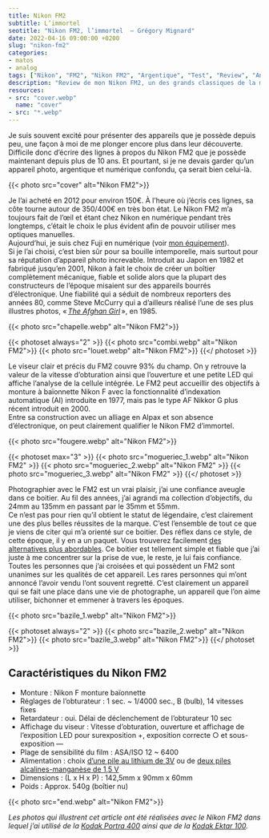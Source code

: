 ```yaml
---
title: Nikon FM2
subtitle: L’immortel
seotitle: "Nikon FM2, l’immortel  — Grégory Mignard"
date: 2022-04-16 09:00:00 +0200
slug: "nikon-fm2"
categories:
- matos
- analog
tags: ["Nikon", "FM2", "Nikon FM2", "Argentique", "Test", "Review", "Analog", "Reporter"]
description: "Review de mon Nikon FM2, un des grands classiques de la marque, utilisé par de nombreux reporters comme Steve McCurry."
resources:
- src: "cover.webp"
  name: "cover"
- src: "*.webp"
---
```


Je suis souvent excité pour présenter des appareils que je possède depuis peu, une façon à moi de me plonger encore plus dans leur découverte.  
Difficile donc d’écrire des lignes à propos du Nikon FM2 que je possède maintenant depuis plus de 10 ans. Et pourtant, si je ne devais garder qu’un appareil photo, argentique et numérique confondu, ça serait bien celui-là. 

{{< photo src="cover" alt="Nikon FM2">}}

Je l’ai acheté en 2012 pour environ 150€. À l’heure où j’écris ces lignes, sa côte tourne autour de 350/400€ en très bon état. Le Nikon FM2 m’a toujours fait de l’œil et étant chez Nikon en numérique pendant très longtemps, c’était le choix le plus évident afin de pouvoir utiliser mes optiques manuelles.  
Aujourd’hui, je suis chez Fuji en numérique (voir [mon équipement](https://gregorymignard.com/equipement/)).  
Si je l’ai choisi, c’est bien sûr pour sa bouille intemporelle, mais surtout pour sa réputation d’appareil photo increvable. Introduit au Japon en 1982 et fabriqué jusqu’en 2001, Nikon à fait le choix de créer un boîtier complètement mécanique, fiable et solide alors que la plupart des constructeurs de l’époque misaient sur des appareils bourrés d’électronique. Une fiabilité qui a séduit de nombreux reporters des années 80, comme Steve McCurry qui a d’ailleurs réalisé l’une de ses plus illustres photos, « *[The Afghan Girl](https://fr.wikipedia.org/wiki/Afghan_Girl)* », en 1985.

{{< photo src="chapelle.webp" alt="Nikon FM2">}}

{{< photoset always="2" >}}
{{< photo src="combi.webp" alt="Nikon FM2">}}
{{< photo src="louet.webp" alt="Nikon FM2">}}
{{</ photoset >}}

Le viseur clair et précis du FM2 couvre 93% du champ. On y retrouve la valeur de la vitesse d’obturation ainsi que l’ouverture et une petite LED qui affiche l’analyse de la cellule intégrée. Le FM2 peut accueillir des objectifs à monture à baïonnette Nikon F avec la fonctionnalité d’indexation automatique (AI) introduite en 1977, mais pas le type AF Nikkor G plus récent introduit en 2000.  
Entre sa construction avec un alliage en Alpax et son absence d’électronique, on peut clairement qualifier le Nikon FM2 d’immortel.

{{< photo src="fougere.webp" alt="Nikon FM2">}}

{{< photoset max="3" >}}
  {{< photo src="mogueriec_1.webp" alt="Nikon FM2" >}}
  {{< photo src="mogueriec_2.webp" alt="Nikon FM2" >}}
  {{< photo src="mogueriec_3.webp" alt="Nikon FM2" >}}
{{</ photoset >}}

Photographier avec le FM2 est un vrai plaisir, j’ai une confiance aveugle dans ce boitier. Au fil des années, j’ai agrandi ma collection d’objectifs, du 24mm au 135mm en passant par le 35mm et 55mm.  
Ce n’est pas pour rien qu’il obtient le statut de légendaire, c’est clairement une des plus belles réussites de la marque. C’est l’ensemble de tout ce que je viens de citer qui m’a orienté sur ce boitier. Des réflex dans ce style, de cette époque, il y en a un paquet. Vous trouverez facilement [des alternatives plus abordables](https://benber.fr/5-alternatives-au-nikon-fm2/). Ce boitier est tellement simple et fiable que j’ai juste à me concentrer sur la prise de vue, le reste, je lui fais confiance.  
Toutes les personnes que j’ai croisées et qui possèdent un FM2 sont unanimes sur les qualités de cet appareil. Les rares personnes qui m’ont annoncé l’avoir vendu l’ont souvent regretté. C’est clairement un appareil qui se fait une place dans une vie de photographe, un appareil que l’on aime utiliser, bichonner et emmener à travers les époques.

{{< photo src="bazile_1.webp" alt="Nikon FM2">}}

{{< photoset always="2" >}}
{{< photo src="bazile_2.webp" alt="Nikon FM2">}}
{{< photo src="bazile_3.webp" alt="Nikon FM2">}}
{{</ photoset >}}

## Caractéristiques du Nikon FM2

* Monture : Nikon F monture baïonnette
* Réglages de l’obturateur : 1 sec. ~ 1/4000 sec., B (bulb), 14 vitesses fixes
* Retardateur : oui. Délai de déclenchement de l’obturateur 10 sec
* Affichage du viseur : Vitesse d’obturation, ouverture et affichage de l’exposition LED pour surexposition +, exposition correcte ○ et sous-exposition —
* Plage de sensibilité du film : ASA/ISO 12 ~ 6400
* Alimentation : choix [d’une pile au lithium de 3V](https://www.digit-photo.com/VARTA-Pile-CR-1-3N-3Volts-rPIVACR13N.html?dpa_id=23) ou de [deux piles alcalines-manganèse de 1,5 V](https://www.digit-photo.com/VARTA-Pile-V13GA-LR44-rPIVAV13.html?dpa_id=23)
* Dimensions : (L x H x P) : 142,5mm x 90mm x 60mm
* Poids : Approx. 540g (boîtier nu)

{{< photo src="end.webp" alt="Nikon FM2">}}

*Les photos qui illustrent cet article ont été réalisées avec le Nikon FM2 dans lequel j’ai utilisé de la [Kodak Portra 400](https://www.digit-photo.com/KODAK-Portra-400-135-36-Poses-X5-rKFILM386.html?dpa_id=23) ainsi que de la [Kodak Ektar 100](https://www.digit-photo.com/KODAK-Ektar-100-Professionnel-135-36-poses-rKODAK1500277.html?dpa_id=23).*